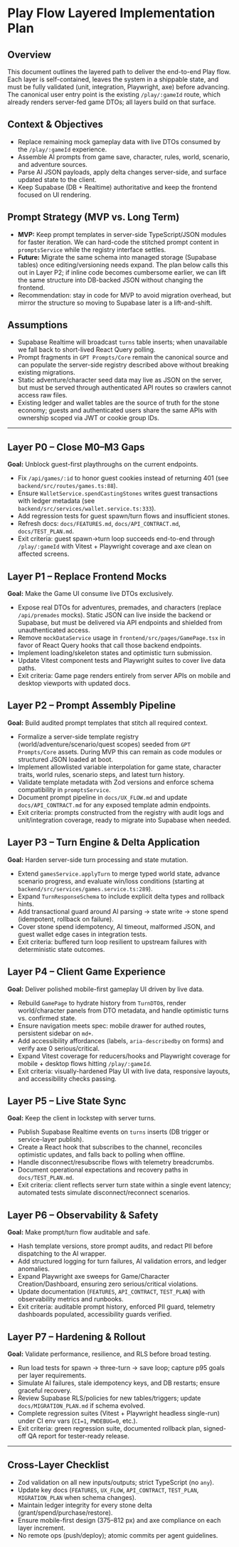 ﻿# Play Flow Layered Implementation Plan

## Overview
This document outlines the layered path to deliver the end-to-end Play flow. Each layer is self-contained, leaves the system in a shippable state, and must be fully validated (unit, integration, Playwright, axe) before advancing. The canonical user entry point is the existing `/play/:gameId` route, which already renders server-fed game DTOs; all layers build on that surface.

## Context & Objectives
- Replace remaining mock gameplay data with live DTOs consumed by the `/play/:gameId` experience.
- Assemble AI prompts from game save, character, rules, world, scenario, and adventure sources.
- Parse AI JSON payloads, apply delta changes server-side, and surface updated state to the client.
- Keep Supabase (DB + Realtime) authoritative and keep the frontend focused on UI rendering.

## Prompt Strategy (MVP vs. Long Term)
- **MVP:** Keep prompt templates in server-side TypeScript/JSON modules for faster iteration. We can hard-code the stitched prompt content in `promptsService` while the registry interface settles.
- **Future:** Migrate the same schema into managed storage (Supabase tables) once editing/versioning needs expand. The plan below calls this out in Layer P2; if inline code becomes cumbersome earlier, we can lift the same structure into DB-backed JSON without changing the frontend.
- Recommendation: stay in code for MVP to avoid migration overhead, but mirror the structure so moving to Supabase later is a lift-and-shift.

## Assumptions
- Supabase Realtime will broadcast `turns` table inserts; when unavailable we fall back to short-lived React Query polling.
- Prompt fragments in `GPT Prompts/Core` remain the canonical source and can populate the server-side registry described above without breaking existing migrations.
- Static adventure/character seed data may live as JSON on the server, but must be served through authenticated API routes so crawlers cannot access raw files.
- Existing ledger and wallet tables are the source of truth for the stone economy; guests and authenticated users share the same APIs with ownership scoped via JWT or cookie group IDs.

---

## Layer P0 – Close M0–M3 Gaps
**Goal:** Unblock guest-first playthroughs on the current endpoints.

- Fix `/api/games/:id` to honor guest cookies instead of returning 401 (see `backend/src/routes/games.ts:88`).
- Ensure `WalletService.spendCastingStones` writes guest transactions with ledger metadata (see `backend/src/services/wallet.service.ts:333`).
- Add regression tests for guest spawn/turn flows and insufficient stones.
- Refresh docs: `docs/FEATURES.md`, `docs/API_CONTRACT.md`, `docs/TEST_PLAN.md`.
- Exit criteria: guest spawn->turn loop succeeds end-to-end through `/play/:gameId` with Vitest + Playwright coverage and axe clean on affected screens.

## Layer P1 – Replace Frontend Mocks
**Goal:** Make the Game UI consume live DTOs exclusively.

- Expose real DTOs for adventures, premades, and characters (replace `/api/premades` mocks). Static JSON can live inside the backend or Supabase, but must be delivered via API endpoints and shielded from unauthenticated access.
- Remove `mockDataService` usage in `frontend/src/pages/GamePage.tsx` in favor of React Query hooks that call those backend endpoints.
- Implement loading/skeleton states and optimistic turn submission.
- Update Vitest component tests and Playwright suites to cover live data paths.
- Exit criteria: Game page renders entirely from server APIs on mobile and desktop viewports with updated docs.

## Layer P2 – Prompt Assembly Pipeline
**Goal:** Build audited prompt templates that stitch all required context.

- Formalize a server-side template registry (world/adventure/scenario/quest scopes) seeded from `GPT Prompts/Core` assets. During MVP this can remain as code modules or structured JSON loaded at boot.
- Implement allowlisted variable interpolation for game state, character traits, world rules, scenario steps, and latest turn history.
- Validate template metadata with Zod versions and enforce schema compatibility in `promptsService`.
- Document prompt pipeline in `docs/UX_FLOW.md` and update `docs/API_CONTRACT.md` for any exposed template admin endpoints.
- Exit criteria: prompts constructed from the registry with audit logs and unit/integration coverage, ready to migrate into Supabase when needed.

## Layer P3 – Turn Engine & Delta Application
**Goal:** Harden server-side turn processing and state mutation.

- Extend `gamesService.applyTurn` to merge typed world state, advance scenario progress, and evaluate win/loss conditions (starting at `backend/src/services/games.service.ts:289`).
- Expand `TurnResponseSchema` to include explicit delta types and rollback hints.
- Add transactional guard around AI parsing -> state write -> stone spend (idempotent, rollback on failure).
- Cover stone spend idempotency, AI timeout, malformed JSON, and guest wallet edge cases in integration tests.
- Exit criteria: buffered turn loop resilient to upstream failures with deterministic state outcomes.

## Layer P4 – Client Game Experience
**Goal:** Deliver polished mobile-first gameplay UI driven by live data.

- Rebuild `GamePage` to hydrate history from `TurnDTO`s, render world/character panels from DTO metadata, and handle optimistic turns vs. confirmed state.
- Ensure navigation meets spec: mobile drawer for authed routes, persistent sidebar on `md+`.
- Add accessibility affordances (labels, `aria-describedby` on forms) and verify axe 0 serious/critical.
- Expand Vitest coverage for reducers/hooks and Playwright coverage for mobile + desktop flows hitting `/play/:gameId`.
- Exit criteria: visually-hardened Play UI with live data, responsive layouts, and accessibility checks passing.

## Layer P5 – Live State Sync
**Goal:** Keep the client in lockstep with server turns.

- Publish Supabase Realtime events on `turns` inserts (DB trigger or service-layer publish).
- Create a React hook that subscribes to the channel, reconciles optimistic updates, and falls back to polling when offline.
- Handle disconnect/resubscribe flows with telemetry breadcrumbs.
- Document operational expectations and recovery paths in `docs/TEST_PLAN.md`.
- Exit criteria: client reflects server turn state within a single event latency; automated tests simulate disconnect/reconnect scenarios.

## Layer P6 – Observability & Safety
**Goal:** Make prompt/turn flow auditable and safe.

- Hash template versions, store prompt audits, and redact PII before dispatching to the AI wrapper.
- Add structured logging for turn failures, AI validation errors, and ledger anomalies.
- Expand Playwright axe sweeps for Game/Character Creation/Dashboard, ensuring zero serious/critical violations.
- Update documentation (`FEATURES`, `API_CONTRACT`, `TEST_PLAN`) with observability metrics and runbooks.
- Exit criteria: auditable prompt history, enforced PII guard, telemetry dashboards populated, accessibility guards verified.

## Layer P7 – Hardening & Rollout
**Goal:** Validate performance, resilience, and RLS before broad testing.

- Run load tests for spawn -> three-turn -> save loop; capture p95 goals per layer requirements.
- Simulate AI failures, stale idempotency keys, and DB restarts; ensure graceful recovery.
- Review Supabase RLS/policies for new tables/triggers; update `docs/MIGRATION_PLAN.md` if schema evolved.
- Complete regression suites (Vitest + Playwright headless single-run) under CI env vars (`CI=1`, `PWDEBUG=0`, etc.).
- Exit criteria: green regression suite, documented rollback plan, signed-off QA report for tester-ready release.

---

## Cross-Layer Checklist
- Zod validation on all new inputs/outputs; strict TypeScript (no `any`).
- Update key docs (`FEATURES`, `UX_FLOW`, `API_CONTRACT`, `TEST_PLAN`, `MIGRATION_PLAN` when schema changes).
- Maintain ledger integrity for every stone delta (grant/spend/purchase/restore).
- Ensure mobile-first design (375–812 px) and axe compliance on each layer increment.
- No remote ops (push/deploy); atomic commits per agent guidelines.


